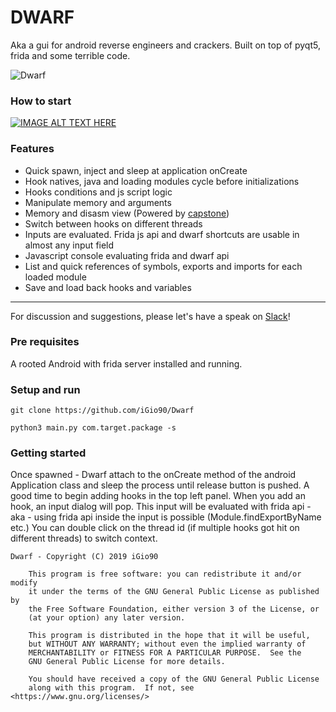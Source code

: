 # DWARF

Aka a gui for android reverse engineers and crackers.
Built on top of pyqt5, frida and some terrible code. 

![Dwarf](https://github.com/iGio90/Dwarf/blob/master/ui/dwarf.png?raw=true)

### How to start
[![IMAGE ALT TEXT HERE](https://img.youtube.com/vi/Bl7Aoe3UxgM/0.jpg)](https://www.youtube.com/watch?v=Bl7Aoe3UxgM)

### Features

* Quick spawn, inject and sleep at application onCreate
* Hook natives, java and loading modules cycle before initializations
* Hooks conditions and js script logic
* Manipulate memory and arguments
* Memory and disasm view (Powered by [capstone](https://github.com/aquynh/capstone))
* Switch between hooks on different threads
* Inputs are evaluated. Frida js api and dwarf shortcuts are usable in almost any input field
* Javascript console evaluating frida and dwarf api
* List and quick references of symbols, exports and imports for each loaded module
* Save and load back hooks and variables

---
For discussion and suggestions, please let's have a speak on [Slack](https://join.slack.com/t/resecret/shared_invite/enQtMzc1NTg4MzE3NjA1LTlkNzYxNTIwYTc2ZTYyOWY1MTQ1NzBiN2ZhYjQwYmY0ZmRhODQ0NDE3NmRmZjFiMmE1MDYwNWJlNDVjZDcwNGE)!

### Pre requisites
A rooted Android with frida server installed and running.

### Setup and run

```
git clone https://github.com/iGio90/Dwarf

python3 main.py com.target.package -s
```

### Getting started

Once spawned - Dwarf attach to the onCreate method of the android Application class and sleep the process until release button is pushed.
A good time to begin adding hooks in the top left panel.
When you add an hook, an input dialog will pop. This input will be evaluated with frida api - aka - using frida api inside the input is possible (Module.findExportByName etc.)
You can double click on the thread id (if multiple hooks got hit on different threads) to switch context.


```
Dwarf - Copyright (C) 2019 iGio90

    This program is free software: you can redistribute it and/or modify
    it under the terms of the GNU General Public License as published by
    the Free Software Foundation, either version 3 of the License, or
    (at your option) any later version.

    This program is distributed in the hope that it will be useful,
    but WITHOUT ANY WARRANTY; without even the implied warranty of
    MERCHANTABILITY or FITNESS FOR A PARTICULAR PURPOSE.  See the
    GNU General Public License for more details.

    You should have received a copy of the GNU General Public License
    along with this program.  If not, see <https://www.gnu.org/licenses/>
```